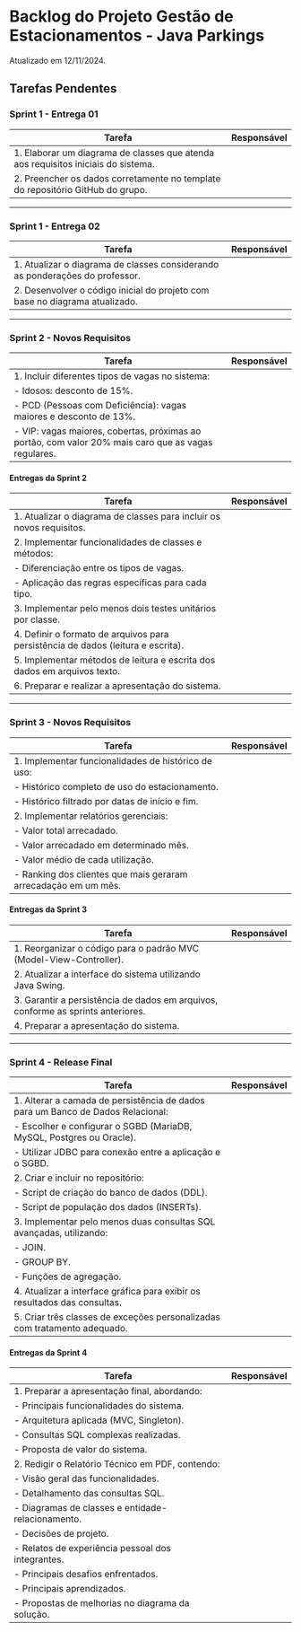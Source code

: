 # Backlog do Projeto Gestão de Estacionamentos - Java Parkings
Atualizado em 12/11/2024.

## Tarefas Pendentes

### Sprint 1 - Entrega 01

| Tarefa                                                      | Responsável |
| ----------------------------------------------------------- | ----------- |
| 1. Elaborar um diagrama de classes que atenda aos requisitos iniciais do sistema. |             |
| 2. Preencher os dados corretamente no template do repositório GitHub do grupo.    |             |

----

### Sprint 1 - Entrega 02

| Tarefa                                                      | Responsável |
| ----------------------------------------------------------- | ----------- |
| 1. Atualizar o diagrama de classes considerando as ponderações do professor.     |             |
| 2. Desenvolver o código inicial do projeto com base no diagrama atualizado.      |             |

----

### Sprint 2 - Novos Requisitos

| Tarefa                                                      | Responsável |
| ----------------------------------------------------------- | ----------- |
| 1. Incluir diferentes tipos de vagas no sistema:            |             |
|    - Idosos: desconto de 15%.                               |             |
|    - PCD (Pessoas com Deficiência): vagas maiores e desconto de 13%. |             |
|    - VIP: vagas maiores, cobertas, próximas ao portão, com valor 20% mais caro que as vagas regulares. |             |

#### Entregas da Sprint 2

| Tarefa                                                      | Responsável |
| ----------------------------------------------------------- | ----------- |
| 1. Atualizar o diagrama de classes para incluir os novos requisitos.              |             |
| 2. Implementar funcionalidades de classes e métodos:                             |             |
|    - Diferenciação entre os tipos de vagas.                                       |             |
|    - Aplicação das regras específicas para cada tipo.                             |             |
| 3. Implementar pelo menos dois testes unitários por classe.                       |             |
| 4. Definir o formato de arquivos para persistência de dados (leitura e escrita).  |             |
| 5. Implementar métodos de leitura e escrita dos dados em arquivos texto.          |             |
| 6. Preparar e realizar a apresentação do sistema.                                 |             |

----

### Sprint 3 - Novos Requisitos

| Tarefa                                                      | Responsável |
| ----------------------------------------------------------- | ----------- |
| 1. Implementar funcionalidades de histórico de uso:                           |             |
|    - Histórico completo de uso do estacionamento.                              |             |
|    - Histórico filtrado por datas de início e fim.                              |             |
| 2. Implementar relatórios gerenciais:                                         |             |
|    - Valor total arrecadado.                                                   |             |
|    - Valor arrecadado em determinado mês.                                       |             |
|    - Valor médio de cada utilização.                                           |             |
|    - Ranking dos clientes que mais geraram arrecadação em um mês.              |             |

#### Entregas da Sprint 3

| Tarefa                                                      | Responsável |
| ----------------------------------------------------------- | ----------- |
| 1. Reorganizar o código para o padrão MVC (Model-View-Controller).            |             |
| 2. Atualizar a interface do sistema utilizando Java Swing.                     |             |
| 3. Garantir a persistência de dados em arquivos, conforme as sprints anteriores. |             |
| 4. Preparar a apresentação do sistema.                                         |             |

----

### Sprint 4 - Release Final

| Tarefa                                                      | Responsável |
| ----------------------------------------------------------- | ----------- |
| 1. Alterar a camada de persistência de dados para um Banco de Dados Relacional: |             |
|    - Escolher e configurar o SGBD (MariaDB, MySQL, Postgres ou Oracle).         |             |
|    - Utilizar JDBC para conexão entre a aplicação e o SGBD.                     |             |
| 2. Criar e incluir no repositório:                                              |             |
|    - Script de criação do banco de dados (DDL).                                 |             |
|    - Script de população dos dados (INSERTs).                                   |             |
| 3. Implementar pelo menos duas consultas SQL avançadas, utilizando:             |             |
|    - JOIN.                                                                      |             |
|    - GROUP BY.                                                                  |             |
|    - Funções de agregação.                                                      |             |
| 4. Atualizar a interface gráfica para exibir os resultados das consultas.       |             |
| 5. Criar três classes de exceções personalizadas com tratamento adequado.       |             |

#### Entregas da Sprint 4

| Tarefa                                                      | Responsável |
| ----------------------------------------------------------- | ----------- |
| 1. Preparar a apresentação final, abordando:                                     |             |
|    - Principais funcionalidades do sistema.                                      |             |
|    - Arquitetura aplicada (MVC, Singleton).                                      |             |
|    - Consultas SQL complexas realizadas.                                         |             |
|    - Proposta de valor do sistema.                                               |             |
| 2. Redigir o Relatório Técnico em PDF, contendo:                                 |             |
|    - Visão geral das funcionalidades.                                            |             |
|    - Detalhamento das consultas SQL.                                             |             |
|    - Diagramas de classes e entidade-relacionamento.                             |             |
|    - Decisões de projeto.                                                        |             |
|    - Relatos de experiência pessoal dos integrantes.                             |             |
|    - Principais desafios enfrentados.                                            |             |
|    - Principais aprendizados.                                                    |             |
|    - Propostas de melhorias no diagrama da solução.                              |             |
